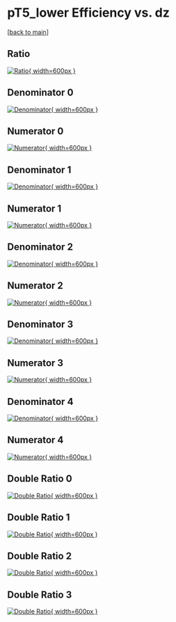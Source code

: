 # pT5_lower Efficiency vs. dz

[[back to main](./)]



## Ratio

[![Ratio](../mtv/var/pT5_lower_loweta_11_0_eff_dz.png){ width=600px }](../mtv/var/pT5_lower_loweta_11_0_eff_dz.pdf)

## Denominator 0

[![Denominator](../mtv/den/pT5_lower_loweta_11_0_eff_dz_den0.png){ width=600px }](../mtv/den/pT5_lower_loweta_11_0_eff_dz_den0.pdf)

## Numerator 0

[![Numerator](../mtv/num/pT5_lower_loweta_11_0_eff_dz_num0.png){ width=600px }](../mtv/num/pT5_lower_loweta_11_0_eff_dz_num0.pdf)

## Denominator 1

[![Denominator](../mtv/den/pT5_lower_loweta_11_0_eff_dz_den1.png){ width=600px }](../mtv/den/pT5_lower_loweta_11_0_eff_dz_den1.pdf)

## Numerator 1

[![Numerator](../mtv/num/pT5_lower_loweta_11_0_eff_dz_num1.png){ width=600px }](../mtv/num/pT5_lower_loweta_11_0_eff_dz_num1.pdf)

## Denominator 2

[![Denominator](../mtv/den/pT5_lower_loweta_11_0_eff_dz_den2.png){ width=600px }](../mtv/den/pT5_lower_loweta_11_0_eff_dz_den2.pdf)

## Numerator 2

[![Numerator](../mtv/num/pT5_lower_loweta_11_0_eff_dz_num2.png){ width=600px }](../mtv/num/pT5_lower_loweta_11_0_eff_dz_num2.pdf)

## Denominator 3

[![Denominator](../mtv/den/pT5_lower_loweta_11_0_eff_dz_den3.png){ width=600px }](../mtv/den/pT5_lower_loweta_11_0_eff_dz_den3.pdf)

## Numerator 3

[![Numerator](../mtv/num/pT5_lower_loweta_11_0_eff_dz_num3.png){ width=600px }](../mtv/num/pT5_lower_loweta_11_0_eff_dz_num3.pdf)

## Denominator 4

[![Denominator](../mtv/den/pT5_lower_loweta_11_0_eff_dz_den4.png){ width=600px }](../mtv/den/pT5_lower_loweta_11_0_eff_dz_den4.pdf)

## Numerator 4

[![Numerator](../mtv/num/pT5_lower_loweta_11_0_eff_dz_num4.png){ width=600px }](../mtv/num/pT5_lower_loweta_11_0_eff_dz_num4.pdf)

## Double Ratio 0

[![Double Ratio](../mtv/ratio/pT5_lower_loweta_11_0_eff_dz_ratio0.png){ width=600px }](../mtv/ratio/pT5_lower_loweta_11_0_eff_dz_ratio0.pdf)

## Double Ratio 1

[![Double Ratio](../mtv/ratio/pT5_lower_loweta_11_0_eff_dz_ratio1.png){ width=600px }](../mtv/ratio/pT5_lower_loweta_11_0_eff_dz_ratio1.pdf)

## Double Ratio 2

[![Double Ratio](../mtv/ratio/pT5_lower_loweta_11_0_eff_dz_ratio2.png){ width=600px }](../mtv/ratio/pT5_lower_loweta_11_0_eff_dz_ratio2.pdf)

## Double Ratio 3

[![Double Ratio](../mtv/ratio/pT5_lower_loweta_11_0_eff_dz_ratio3.png){ width=600px }](../mtv/ratio/pT5_lower_loweta_11_0_eff_dz_ratio3.pdf)

